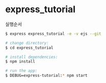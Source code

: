 # express_tutorial

실행순서
```bash
$ express express_tutorial -e -v ejs --git

# change directory:
$ cd express_tutorial

# install dependencies:
$ npm install

# run the app:
$ DEBUG=express-tutorial:* npm start
```
